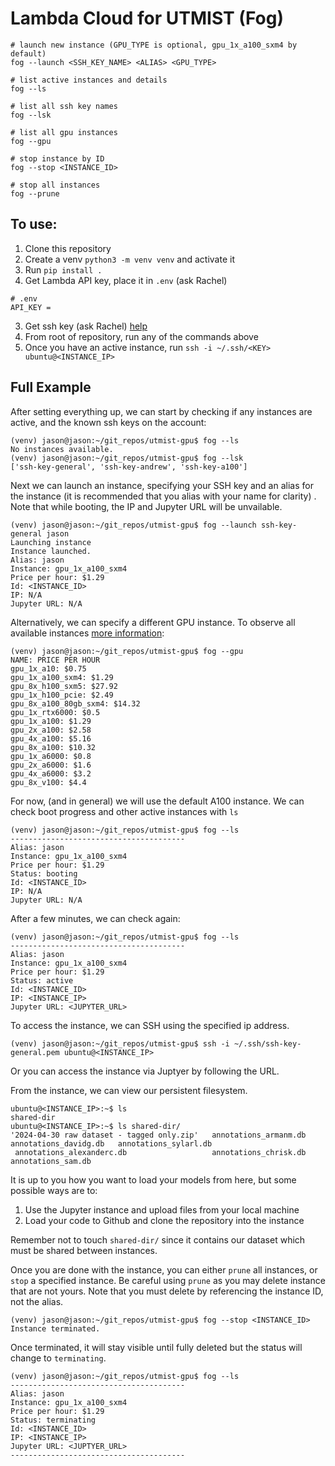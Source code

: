 # Lambda Cloud for UTMIST (Fog)

```
# launch new instance (GPU_TYPE is optional, gpu_1x_a100_sxm4 by default)
fog --launch <SSH_KEY_NAME> <ALIAS> <GPU_TYPE>

# list active instances and details
fog --ls

# list all ssh key names
fog --lsk

# list all gpu instances
fog --gpu

# stop instance by ID
fog --stop <INSTANCE_ID>

# stop all instances
fog --prune
```
## To use:
1. Clone this repository
2. Create a venv `python3 -m venv venv` and activate it
3. Run `pip install .`
4. Get Lambda API key, place it in `.env` (ask Rachel)
```
# .env
API_KEY =
```
3. Get ssh key (ask Rachel) [help](https://lambdalabs.com/blog/getting-started-with-lambda-cloud-gpu-instances)
4. From root of repository, run any of the commands above
5. Once you have an active instance, run `ssh -i ~/.ssh/<KEY> ubuntu@<INSTANCE_IP>`

## Full Example

After setting everything up, we can start by checking if any instances are active, and the known ssh keys on the account:
```
(venv) jason@jason:~/git_repos/utmist-gpu$ fog --ls
No instances available.
(venv) jason@jason:~/git_repos/utmist-gpu$ fog --lsk
['ssh-key-general', 'ssh-key-andrew', 'ssh-key-a100']
```

Next we can launch an instance, specifying your SSH key and an alias for the instance (it is recommended that you alias with your name for clarity) . Note that while booting, the IP and Jupyter URL will be unvailable.
```
(venv) jason@jason:~/git_repos/utmist-gpu$ fog --launch ssh-key-general jason
Launching instance
Instance launched.
Alias: jason
Instance: gpu_1x_a100_sxm4
Price per hour: $1.29
Id: <INSTANCE_ID>
IP: N/A
Jupyter URL: N/A
```

Alternatively, we can specify a different GPU instance. To observe all available instances [more information](https://lambdalabs.com/service/gpu-cloud):

```
(venv) jason@jason:~/git_repos/utmist-gpu$ fog --gpu
NAME: PRICE PER HOUR
gpu_1x_a10: $0.75
gpu_1x_a100_sxm4: $1.29
gpu_8x_h100_sxm5: $27.92
gpu_1x_h100_pcie: $2.49
gpu_8x_a100_80gb_sxm4: $14.32
gpu_1x_rtx6000: $0.5
gpu_1x_a100: $1.29
gpu_2x_a100: $2.58
gpu_4x_a100: $5.16
gpu_8x_a100: $10.32
gpu_1x_a6000: $0.8
gpu_2x_a6000: $1.6
gpu_4x_a6000: $3.2
gpu_8x_v100: $4.4
```

For now, (and in general) we will use the default A100 instance. We can check boot progress and other active instances with `ls`
```
(venv) jason@jason:~/git_repos/utmist-gpu$ fog --ls
---------------------------------------
Alias: jason
Instance: gpu_1x_a100_sxm4
Price per hour: $1.29
Status: booting
Id: <INSTANCE_ID>
IP: N/A
Jupyter URL: N/A
```

After a few minutes, we can check again:
```
(venv) jason@jason:~/git_repos/utmist-gpu$ fog --ls
---------------------------------------
Alias: jason
Instance: gpu_1x_a100_sxm4
Price per hour: $1.29
Status: active
Id: <INSTANCE_ID>
IP: <INSTANCE_IP>
Jupyter URL: <JUPYTER_URL>
```

To access the instance, we can SSH using the specified ip address.
```
(venv) jason@jason:~/git_repos/utmist-gpu$ ssh -i ~/.ssh/ssh-key-general.pem ubuntu@<INSTANCE_IP>
```
Or you can access the instance via Juptyer by following the URL.

From the instance, we can view our persistent filesystem.
```
ubuntu@<INSTANCE_IP>:~$ ls
shared-dir
ubuntu@<INSTANCE_IP>:~$ ls shared-dir/
'2024-04-30 raw dataset - tagged only.zip'   annotations_armanm.db   annotations_davidg.db   annotations_sylarl.db
 annotations_alexanderc.db                   annotations_chrisk.db   annotations_sam.db
```

It is up to you how you want to load your models from here, but some possible ways are to:
1. Use the Jupyter instance and upload files from your local machine
2. Load your code to Github and clone the repository into the instance

Remember not to touch `shared-dir/` since it contains our dataset which must be shared between instances.

Once you are done with the instance, you can either `prune` all instances, or `stop` a specified instance. Be careful using `prune` as you may delete instance that are not yours. Note that you must delete by referencing the instance ID, not the alias.
```
(venv) jason@jason:~/git_repos/utmist-gpu$ fog --stop <INSTANCE_ID>
Instance terminated.
```

Once terminated, it will stay visible until fully deleted but the status will change to `terminating`. 
```
(venv) jason@jason:~/git_repos/utmist-gpu$ fog --ls
---------------------------------------
Alias: jason
Instance: gpu_1x_a100_sxm4
Price per hour: $1.29
Status: terminating
Id: <INSTANCE_ID>
IP: <INSTANCE_IP>
Jupyter URL: <JUPTYER_URL>
---------------------------------------
```
